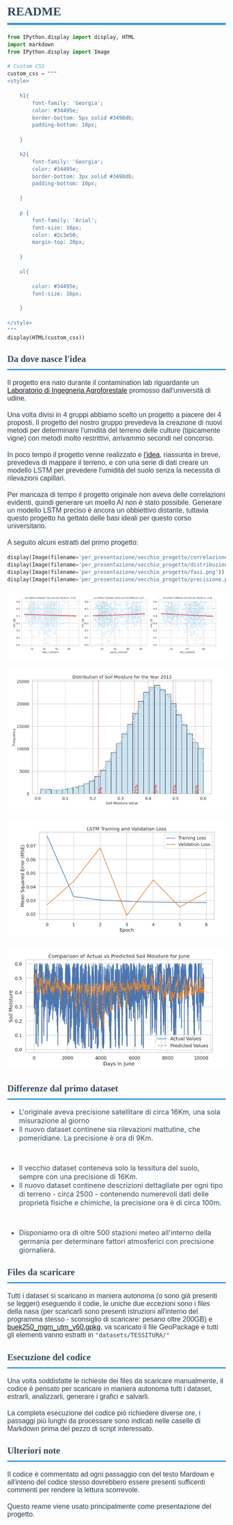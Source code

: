 # README


```python
from IPython.display import display, HTML
import markdown
from IPython.display import Image

# Custom CSS
custom_css = """
<style>

    h1{
        font-family: 'Georgia';
        color: #34495e;
        border-bottom: 5px solid #3498db;
        padding-bottom: 10px;
        
    }

    h2{
        font-family: 'Georgia';
        color: #34495e;
        border-bottom: 3px solid #3498db;
        padding-bottom: 10px;
        
    }
        
    p {
        font-family: 'Arial';
        font-size: 16px;
        color: #2c3e50;
        margin-top: 20px;
        
    }
    
    ul{
    
        color: #34495e;
        font-size: 16px;
    
    }
    
</style>
"""
display(HTML(custom_css))
```



<style>

    h1{
        font-family: 'Georgia';
        color: #34495e;
        border-bottom: 5px solid #3498db;
        padding-bottom: 10px;

    }

    h2{
        font-family: 'Georgia';
        color: #34495e;
        border-bottom: 3px solid #3498db;
        padding-bottom: 10px;

    }

    p {
        font-family: 'Arial';
        font-size: 16px;
        color: #2c3e50;
        margin-top: 20px;

    }

    ul{

        color: #34495e;
        font-size: 16px;

    }

</style>



## Da dove nasce l'idea
Il progetto era nato durante il contamination lab riguardante un <a href="https://www.contaminationlab.it/">Laboratorio di Ingegneria Agroforestale</a> promosso dall'università di udine.

Una volta divisi in 4 gruppi abbiamo scelto un progetto a piacere dei 4 proposti. Il progetto del nostro gruppo prevedeva la creazione di nuovi metodi per determinare l'umidità del terreno delle culture (tipicamente vigne) con metodi molto restrittivi, arrivammo secondi nel concorso.

In poco tempo il progetto venne realizzato e <a href="https://uniudamce-my.sharepoint.com/:v:/g/personal/173000_spes_uniud_it/EaKVPIZ7o0ZBgGZqVkbBr3EB2KAxS60Xpb3q8_QZw4wytA?nav=eyJyZWZlcnJhbEluZm8iOnsicmVmZXJyYWxBcHAiOiJPbmVEcml2ZUZvckJ1c2luZXNzIiwicmVmZXJyYWxBcHBQbGF0Zm9ybSI6IldlYiIsInJlZmVycmFsTW9kZSI6InZpZXciLCJyZWZlcnJhbFZpZXciOiJNeUZpbGVzTGlua0NvcHkifX0&e=mnYkTu">l'idea</a>, riassunta in breve, prevedeva di mappare il terreno, e con una serie di dati creare un modello LSTM per prevedere l'umidità del suolo senza la necessita di rilevazioni capillari.

Per mancaza di tempo il progetto originale non aveva delle correlazioni evidenti, quindi generare un moello AI non è stato possibile. Generare un modello LSTM preciso è ancora un obbiettivo distante, tuttavia questo progetto ha gettato delle basi ideali per questo corso universitario.

A seguito alcuni estratti del primo progetto:


```python
display(Image(filename='per_presentazione/vecchio_progetto/correlazione.png'))
display(Image(filename='per_presentazione/vecchio_progetto/distribuzione.png'))
display(Image(filename='per_presentazione/vecchio_progetto/fasi.png'))
display(Image(filename='per_presentazione/vecchio_progetto/precisione.png'))
```


    
![png](README_files/README_3_0.png)
    



    
![png](README_files/README_3_1.png)
    



    
![png](README_files/README_3_2.png)
    



    
![png](README_files/README_3_3.png)
    


## Differenze dal primo dataset
- L'originale aveva precisione satellitare di circa 16Km, una sola misurazione al giorno
- Il nuovo dataset continene sia rilevazioni mattutine, che pomeridiane. La precisione è ora di 9Km.
<br>

- Il vecchio dataset conteneva solo la tessitura del suolo, sempre con una precisione di 16Km.
- Il nuovo dataset continene descrizioni dettagliate per ogni tipo di terreno - circa 2500 - contenendo numerevoli dati delle proprietà fisiche e chimiche, la  precisione ora è di circa 100m.
<br>

- Disponiamo ora di oltre 500 stazioni meteo all'interno della germania per determinare fattori atmosferici con precisione giornaliera.

## Files da scaricare
Tutti i dataset si scaricano in maniera autonoma (o sono già presenti se leggeri) eseguendo il codie, le uniche due eccezioni sono i files della nasa (per scaricarli sono presenti istruzioni all'interno del programma stesso - sconsiglio di scaricare: pesano oltre 200GB) e <a href="https://geoportal.bgr.de/mapapps/resources/apps/geoportal/index.html?lang=de#/datasets/portal/d443a2ac-8eb5-49f7-ad80-bdfa05a96b47">buek250_mgm_utm_v60.gpkg</a>, va scaricato il file GeoPackage e tutti gli elementi vanno estratti in `"datasets/TESSITURA/"`


## Esecuzione del codice
Una volta soddisfatte le richieste dei files da scaricare manualmente, il codice è pensato per scaricare in maniera autonoma tutti i dataset, estrarli, analizzarli, generare i grafici e salvarli.

La completa esecuzione del codice piò richiedere diverse ore, i passaggi più lunghi da processare sono indicati nelle caselle di Markdown prima del pezzo di script interessato.

## Ulteriori note
Il codice è commentato ad ogni passaggio con del testo Mardown e all'inteno del codice stesso dovrebbero essere presenti sufficenti commenti per rendere la lettura scorrevole.

Questo reame viene usato principalmente come presentazione del progetto.
